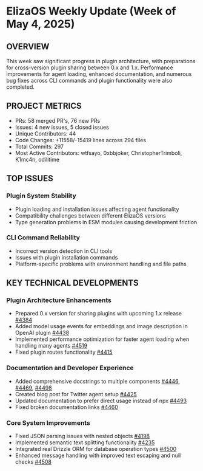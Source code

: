 # ElizaOS Weekly Update (Week of May 4, 2025)

## OVERVIEW
This week saw significant progress in plugin architecture, with preparations for cross-version plugin sharing between 0.x and 1.x. Performance improvements for agent loading, enhanced documentation, and numerous bug fixes across CLI commands and plugin functionality were also completed.

## PROJECT METRICS
- PRs: 58 merged PR's, 76 new PRs
- Issues: 4 new issues, 5 closed issues
- Unique Contributors: 44
- Code Changes: +11558/-15419 lines across 294 files
- Total Commits: 297
- Most Active Contributors: wtfsayo, 0xbbjoker, ChristopherTrimboli, K1mc4n, odilitime

## TOP ISSUES

### Plugin System Stability
- Plugin loading and installation issues affecting agent functionality
- Compatibility challenges between different ElizaOS versions
- Type generation problems in ESM modules causing development friction

### CLI Command Reliability
- Incorrect version detection in CLI tools
- Issues with plugin installation commands
- Platform-specific problems with environment handling and file paths

## KEY TECHNICAL DEVELOPMENTS

### Plugin Architecture Enhancements
- Prepared 0.x version for sharing plugins with upcoming 1.x release [#4384](https://github.com/elizaos/eliza/pull/4384)
- Added model usage events for embeddings and image description in OpenAI plugin [#4438](https://github.com/elizaos/eliza/pull/4438)
- Implemented performance optimization for faster agent loading when handling many agents [#4519](https://github.com/elizaos/eliza/pull/4519)
- Fixed plugin routes functionality [#4415](https://github.com/elizaos/eliza/pull/4415)

### Documentation and Developer Experience
- Added comprehensive docstrings to multiple components [#4446](https://github.com/elizaos/eliza/pull/4446), [#4469](https://github.com/elizaos/eliza/pull/4469), [#4498](https://github.com/elizaos/eliza/pull/4498)
- Created blog post for Twitter agent setup [#4425](https://github.com/elizaos/eliza/pull/4425)
- Updated documentation to prefer direct usage instead of npx [#4493](https://github.com/elizaos/eliza/pull/4493)
- Fixed broken documentation links [#4460](https://github.com/elizaos/eliza/pull/4460)

### Core System Improvements
- Fixed JSON parsing issues with nested objects [#4198](https://github.com/elizaos/eliza/pull/4198)
- Implemented semantic text splitting functionality [#4235](https://github.com/elizaos/eliza/pull/4235)
- Integrated real Drizzle ORM for database operation types [#4500](https://github.com/elizaos/eliza/pull/4500)
- Enhanced message handling with improved text escaping and null checks [#4508](https://github.com/elizaos/eliza/pull/4508)